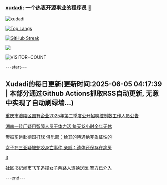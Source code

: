 ### xudadi: 一个热衷开源事业的程序员 👋

![xudadi](https://github-readme-stats-git-masterorgs-github-readme-stats-team.vercel.app/api?username=xudadi)

[![Top Langs](https://github-readme-stats.vercel.app/api/top-langs/?username=xudadi)](https://github.com/anuraghazra/github-readme-stats)

[![GitHub Streak](https://streak-stats.demolab.com?user=xudadi&locale=zh_Hans)](https://git.io/streak-stats)

![](https://raw.githubusercontent.com/xudadi/xudadi/main/assets/github-contribution-grid-snake.svg)

![VISITOR+COUNT](https://komarev.com/ghpvc/?username=xudadi&label=VISITOR+COUNT)


---start---

## Xudadi的每日更新(更新时间:2025-06-05 04:17:39 | 本部分通过Github Actions抓取RSS自动更新, 无意中实现了自动刷绿墙...)

[重庆市涪陵区国有企业2025年第二季度公开招聘控制数工作人员公告](https://www.gongkaoleida.com/article/2432959)

[湖南一砖厂疑用智障人员干体力活 每天12小时全年无休](https://m.163.com/news/article/K17U8PAH0550B6IS.html)

[樊振东远赴德国打球 俱乐部：给其的待遇绝非象征性的](https://m.163.com/news/article/K17SL2B40534P59R.html)

[女子在三亚疑被蛇咬身亡事件 亲戚：遗体还保存在病房](https://m.163.com/news/article/K182N40V0550B6IS.html)

[3](https://m.163.com/touch/news/sub/domestic)

[社区书记闹市飞车追撞女子两路人遭殃送医 警方已介入](https://m.163.com/news/article/K17V1E6B053469M5.html)

---end---
